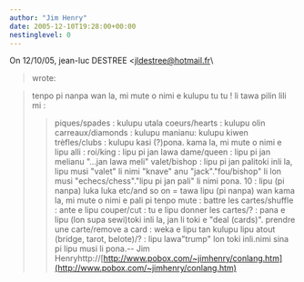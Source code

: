 ```yaml
---
author: "Jim Henry"
date: 2005-12-10T19:28:00+00:00
nestinglevel: 0
---
```

On 12/10/05, jean-luc DESTREE <[jldestree@hotmail.fr](mailto://jldestree@hotmail.fr)\
> wrote:

> tenpo pi nanpa wan la, mi mute o nimi e kulupu tu tu ! li tawa pilin lili
> mi :
>> piques/spades : kulupu utala
> coeurs/hearts : kulupu olin
> carreaux/diamonds : kulupu manianu: kulupu kiwen
> trèfles/clubs : kulupu kasi (?)pona.
> kama la, mi mute o nimi e lipu alli :
>> roi/king : lipu pi jan lawa
> dame/queen : lipu pi jan melianu "...jan lawa meli"
> valet/bishop : lipu pi jan palitoki inli la, lipu musi "valet" li nimi "knave" anu "jack"."fou/bishop" li lon musi "echecs/chess"."lipu pi jan pali" li nimi pona.
> 10 : lipu (pi nanpa) luka luka
> etc/and so on =
> tawa lipu (pi nanpa) wan
>> kama la, mi mute o nimi e pali pi tenpo mute :
>> battre les cartes/shuffle : ante e lipu
> couper/cut : tu e lipu
> donner les cartes/? : pana e lipu (lon supa sewi)toki inli la, jan li toki e "deal (cards)".
> prendre une carte/remove a card : weka e lipu tan kulupu lipu
> atout (bridge, tarot, belote)/? : lipu lawa"trump" lon toki inli.nimi sina pi lipu musi li pona.--
Jim Henryhttp://[http://www.pobox.com/~jimhenry/conlang.htm](http://www.pobox.com/~jimhenry/conlang.htm)